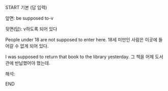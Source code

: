 START
기본 (답 입력)

앞면:
be supposed to-v


뒷면(답):
v하도록 되어 있다


People under 18 are not supposed to enter here.
18세 미만인 사람은 이곳에 들어갈 수 없게 되어 있다.

I was supposed to return that book to the library yesterday.
그 책을 어제 도서관에 반납했어야 했는데.

해석:
<!--ID: 1695528680579-->
END